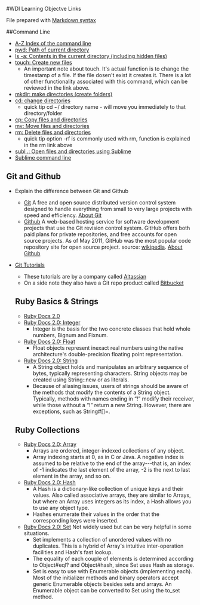 #WDI Learning Objectve Links

File prepared with [Markdown syntax](http://daringfireball.net/projects/markdown/syntax#p)

##Command Line
* [A-Z Index of the command line](http://ss64.com/osx/)
* [pwd: Path of current directory](http://ss64.com/osx/pwd.html)
* [ls -a:  Contents in the current directory (including hidden files)](http://ss64.com/osx/ls.html)
* [touch: Create new files](http://ss64.com/osx/touch.html)
  * An important note about touch.  It's actual function is to change the timestamp of a file.  If the file dosen't exist it creates it.  There is a lot of other functionality associated with this command, which can be reviewed in the link above.
* [mkdir: make directories (create folders)](http://ss64.com/osx/mkdir.html)
* [cd: change directories](http://ss64.com/osx/cd.html)
  * quick tip cd ~/ directory name - will move you immediately to that directory/folder
* [cp: Copy files and directories](http://ss64.com/osx/cp.html)
* [mv: Move files and directories](http://ss64.com/osx/mv.html)
* [rm: Delete files and directories](http://ss64.com/osx/rm.html)
  * quick tip option -rf is commonly used with rm, function is explained in the rm link above
* [subl .: Open files and directories using Sublime](http://www.sublimetext.com/)
* [Sublime command line](http://www.sublimetext.com/docs/3/osx_command_line.html)

## Git and Github
* Explain the difference between Git and Github
  * [Git](http://git-scm.com/) A free and open source distributed version control system designed to handle everything from small to very large projects with speed and efficiency. [About Git](http://git-scm.com/about)
  * [Github](https://github.com/) A web-based hosting service for software development projects that use the Git revision control system. GitHub offers both paid plans for private repositories, and free accounts for open source projects. As of May 2011, GitHub was the most popular code repository site for open source project. source: [wikipedia](http://en.wikipedia.org/wiki/GitHub).  [About Github](https://github.com/about)
* [Git Tutorials](https://www.atlassian.com/git)
  * These tutorials are by a company called [Altassian](https://www.atlassian.com/)
  * On a side note they also have a Git repo product called [Bitbucket](https://www.atlassian.com/software/bitbucket/overview)

  ## Ruby Basics & Strings
  * [Ruby Docs 2.0](http://ruby-doc.org/)
  * [Ruby Docs 2.0: Integer](http://www.ruby-doc.org/core-2.0.0/Integer.html)
    * Integer is the basis for the two concrete classes that hold whole numbers, Bignum and Fixnum.
  * [Ruby Docs 2.0: Float](http://ruby-doc.org/core-2.0.0/Float.html)
    * Float objects represent inexact real numbers using the native architecture's double-precision floating point representation.
  * [Ruby Docs 2.0: String](http://ruby-doc.org/core-2.0.0/String.html#method-i-index)
    * A String object holds and manipulates an arbitrary sequence of bytes, typically representing characters. String objects may be created using String::new or as literals.
    * Because of aliasing issues, users of strings should be aware of the methods that modify the contents of a String object. Typically, methods with names ending in “!” modify their receiver, while those without a “!” return a new String. However, there are exceptions, such as String#[]=.

  ## Ruby Collections
  * [Ruby Docs 2.0: Array](http://ruby-doc.org/core-2.0.0/Array.html)
    * Arrays are ordered, integer-indexed collections of any object.
    * Array indexing starts at 0, as in C or Java. A negative index is assumed to be relative to the end of the array---that is, an index of -1 indicates the last element of the array, -2 is the next to last element in the array, and so on.
  * [Ruby Docs 2.0: Hash](http://ruby-doc.org/core-2.0.0/Hash.html)
    * A Hash is a dictionary-like collection of unique keys and their values. Also called associative arrays, they are similar to Arrays, but where an Array uses integers as its index, a Hash allows you to use any object type.
    * Hashes enumerate their values in the order that the corresponding keys were inserted.
  * [Ruby Docs 2.0: Set](http://www.ruby-doc.org/stdlib-2.0.0/libdoc/set/rdoc/Set.html) Not widely used but can be very helpful in some situations.
    * Set implements a collection of unordered values with no duplicates. This is a hybrid of Array's intuitive inter-operation facilities and Hash's fast lookup.
    * The equality of each couple of elements is determined according to Object#eql? and Object#hash, since Set uses Hash as storage.
    * Set is easy to use with Enumerable objects (implementing each). Most of the initializer methods and binary operators accept generic Enumerable objects besides sets and arrays. An Enumerable object can be converted to Set using the to_set method.


